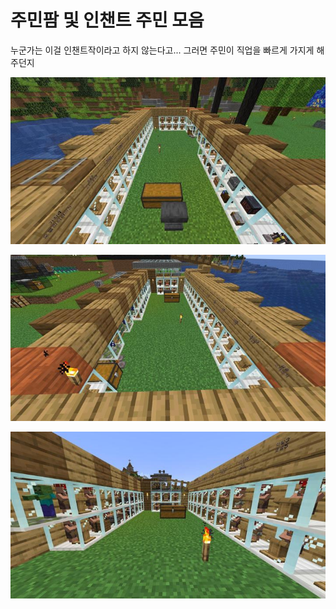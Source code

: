 # 주민팜 및 인챈트 주민 모음

누군가는 이걸 인챈트작이라고 하지 않는다고...
그러면 주민이 직업을 빠르게 가지게 해주던지

![asdf](../../asset/systems/viliager_farm/main1.jpg)

![asdf](../../asset/systems/viliager_farm/main2.jpg)

![asdf](../../asset/systems/viliager_farm/main3.jpg)
